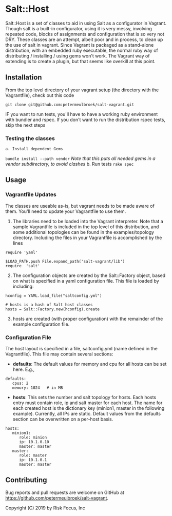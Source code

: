# Salt::Host

Salt::Host is a set of classes to aid in using Salt as a configurator in Vagrant.  Though salt is a built-in configurator, using it is very messy, involving repeated code, blocks of assignments and configuration that is so very not DRY.  These classes are an attempt, albeit poor and in process, to clean up the use of salt in vagrant.  Since Vagrant is packaged as a stand-alone distribution, with an embedded ruby executable, the normal ruby way of distributing / installing / using gems won't work.  The Vagrant way of extending is to create a plugin, but that seems like overkill at this point.  

## Installation

From the top level directory of your vagrant setup (the directory with the Vagrantfile), check out this code
 ```
git clone git@github.com:petermeulbroek/salt-vagrant.git
```

IF you want to run tests, you'll have to have a working ruby environment with bundler and rspec.  If you don't want to run the distribution rspec tests, skip the next steps

### Testing the classes
	a. Install dependent Gems
   `bundle install --path vendor`
   *Note that this puts all needed gems in a vendor subdirectory, to avoid clashes*
        b.  Run tests
  `rake spec`
## Usage  
  ### Vagrantfile Updates
The classes are useable as-is, but vagrant needs to be made aware of them.  You'll need to update your Vagrantfile to use them.  
1.  The libraries need to be loaded into the Vagrant interpreter.  Note that a sample Vagrantfile is included in the top level of this distribution, and some additional topologies can be found in the examples/topology directory.  Including the files in your Vagrantfile is accomplished by the lines 
```
require 'yaml'

$LOAD_PATH.push File.expand_path('salt-vagrant/lib')
require  'salt'
```
2.  The configuration objects are created by the Salt::Factory object, based on what is specified in a yaml configuration file.   This file is loaded by including:
```
hconfig = YAML.load_file("saltconfig.yml")

# hosts is a hash of Salt host classes
hosts = Salt::Factory.new(hconfig).create
```
3. hosts are created (with proper configuration) with the remainder of the example configuration file.
### Configuration File
The host layout is specified in a file, saltconfig.yml (name defined in the Vagrantfile).  This file may contain several sections:
* **defaults**: The default values for memory and cpu for all hosts can be set here.  E.g., 
```
defaults:
   cpus: 2
   memory: 1024   # in MB
 ```
* **hosts**:  This sets the number and salt topology for hosts.  Each hosts entry must contain role, ip and salt master for each host.  The name for each created host is the dictionary key (minion1, master in the following example).  Currently, all IPs are static.  Default values from the defaults section can be overwritten on a per-host basis.  
```
hosts:
   minion1:
      role: minion
      ip: 10.1.0.10
      master: master
   master:
      role: master
      ip: 10.1.0.1
      master: master
```


## Contributing

Bug reports and pull requests are welcome on GitHub at https://github.com/petermeulbroek/salt-vagrant.

Copyright (C) 2019 by Risk Focus, Inc
